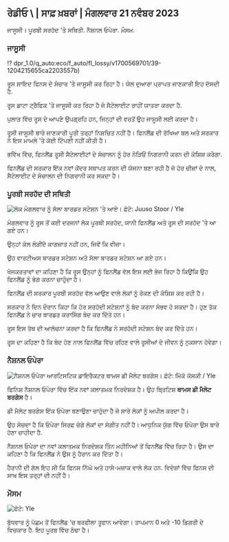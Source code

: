 ## ਰੇਡੀਓ \ | ਸਾਫ਼ ਖ਼ਬਰਾਂ \| ਮੰਗਲਵਾਰ 21 ਨਵੰਬਰ 2023

ਜਾਸੂਸੀ। ਪੂਰਬੀ ਸਰਹੱਦ 'ਤੇ ਸਥਿਤੀ. ਨੈਸ਼ਨਲ ਓਪੇਰਾ. ਮੌਸਮ.

### ਜਾਸੂਸੀ

!? dpr_1.0/q_auto:eco/f_auto/fl_lossy/v1700569701/39-1204215655ca2203557b)

ਰੂਸ ਸ਼ਾਇਦ ਫਿਨਸ ਦੇ ਸੰਚਾਰ 'ਤੇ ਜਾਸੂਸੀ ਕਰ ਰਿਹਾ ਹੈ। ਯੇਲ ਦੁਆਰਾ ਪ੍ਰਾਪਤ ਜਾਣਕਾਰੀ ਇਹ ਦੱਸਦੀ ਹੈ.

ਰੂਸ ਡਾਟਾ ਟ੍ਰੈਫਿਕ 'ਤੇ ਜਾਸੂਸੀ ਕਰ ਰਿਹਾ ਹੈ ਜੋ ਸੈਟੇਲਾਈਟ ਰਾਹੀਂ ਯਾਤਰਾ ਕਰਦਾ ਹੈ.

ਪੁਲਾੜ ਵਿੱਚ ਰੂਸ ਦੇ ਆਪਣੇ ਉਪਗ੍ਰਹਿ ਹਨ, ਜਿਨ੍ਹਾਂ ਦੀ ਵਰਤੋਂ ਉਹ ਜਾਸੂਸੀ ਲਈ ਕਰਦਾ ਹੈ।

ਰੂਸੀ ਜਾਸੂਸੀ ਬਾਰੇ ਜਾਣਕਾਰੀ ਪੂਰੀ ਤਰ੍ਹਾਂ ਨਿਸ਼ਚਿਤ ਨਹੀਂ ਹੈ। ਫਿਨਲੈਂਡ ਦੀ ਰੱਖਿਆ ਬਲ ਅਤੇ ਸਰਕਾਰ ਨੇ ਇਸ ਮਾਮਲੇ 'ਤੇ ਕੋਈ ਟਿੱਪਣੀ ਨਹੀਂ ਕੀਤੀ ਹੈ।

ਭਵਿੱਖ ਵਿੱਚ, ਫਿਨਲੈਂਡ ਰੂਸੀ ਸੈਟੇਲਾਈਟਾਂ ਦੇ ਸੰਚਾਲਨ ਨੂੰ ਹੋਰ ਨੇੜਿਓਂ ਨਿਗਰਾਨੀ ਕਰਨ ਦੀ ਕੋਸ਼ਿਸ਼ ਕਰੇਗਾ.

ਫਿਨਲੈਂਡ ਦੀ ਸਰਕਾਰ ਇੱਕ ਨਵਾਂ ਕੇਂਦਰ ਸਥਾਪਤ ਕਰਨ ਦੀ ਯੋਜਨਾ ਬਣਾ ਰਹੀ ਹੈ ਜੋ ਹੋਰ ਚੀਜ਼ਾਂ ਦੇ ਨਾਲ, ਸੈਟੇਲਾਈਟ ਦੇ ਸੰਚਾਲਨ ਦੀ ਨਿਗਰਾਨੀ ਕਰ ਸਕਦਾ ਹੈ।

### ਪੂਰਬੀ ਸਰਹੱਦ ਦੀ ਸਥਿਤੀ

![ਲੋਕ ਮੰਗਲਵਾਰ ਨੂੰ ਸੱਲਾ ਬਾਰਡਰ ਸਟੇਸ਼ਨ 'ਤੇ ਆਏ। ਫ਼ੋਟੋ: Juuso Stoor / Yle](https://images.cdn.yle.fi/image/upload/c_crop,h_2515,w_4470,x_0,y_0/ar_1.777777777777777,c_fill,g_faces,h_675,h/1201,c_fillq_auto:eco/f_auto/fl_lossy/v1700575368/39-1203513655b5b4d432e9)

ਮੰਗਲਵਾਰ ਨੂੰ ਰੂਸ ਤੋਂ ਕਈ ਦਰਜਨਾਂ ਲੋਕ ਪੂਰਬੀ ਸਰਹੱਦ, ਯਾਨੀ ਫਿਨਲੈਂਡ ਅਤੇ ਰੂਸ ਦੀ ਸਰਹੱਦ 'ਤੇ ਆ ਗਏ ਹਨ।

ਉਨ੍ਹਾਂ ਕੋਲ ਲੋੜੀਂਦੇ ਕਾਗਜ਼ਾਤ ਨਹੀਂ ਹਨ, ਜਿਵੇਂ ਕਿ ਵੀਜ਼ਾ।

ਉਹ ਵਾਰਟੀਅਸ ਬਾਰਡਰ ਸਟੇਸ਼ਨ ਅਤੇ ਸੱਲਾ ਬਾਰਡਰ ਸਟੇਸ਼ਨ ਆ ਗਏ ਹਨ।

ਖੋਜਕਰਤਾਵਾਂ ਦਾ ਕਹਿਣਾ ਹੈ ਕਿ ਰੂਸ ਉਨ੍ਹਾਂ ਨੂੰ ਫਿਨਲੈਂਡ ਵੱਲ ਇਸ ਲਈ ਭੇਜ ਰਿਹਾ ਹੈ ਕਿਉਂਕਿ ਉਹ ਫਿਨਲੈਂਡ ਨੂੰ ਭੰਗ ਕਰਨਾ ਚਾਹੁੰਦਾ ਹੈ।

ਫਿਨਲੈਂਡ ਦੀ ਸਰਕਾਰ ਪੂਰਬੀ ਸਰਹੱਦ ਵੱਲ ਆਉਣ ਵਾਲੇ ਲੋਕਾਂ ਨੂੰ ਰੋਕਣ ਦੀ ਕੋਸ਼ਿਸ਼ ਕਰ ਰਹੀ ਹੈ।

ਸਰਕਾਰ ਨੇ ਦਿਨ ਦੌਰਾਨ ਕਿਹਾ ਕਿ ਹੋਰ ਸਰਹੱਦੀ ਸਟੇਸ਼ਨਾਂ ਨੂੰ ਬੰਦ ਕਰਨਾ ਸੰਭਵ ਹੋ ਸਕਦਾ ਹੈ। ਹੁਣ ਤੱਕ ਫਿਨਲੈਂਡ ਨੇ ਚਾਰ ਬਾਰਡਰ ਕਰਾਸਿੰਗ ਬੰਦ ਕਰ ਦਿੱਤੇ ਹਨ।

ਰੂਸ ਇਸ ਤੱਥ ਦੀ ਆਲੋਚਨਾ ਕਰਦਾ ਹੈ ਕਿ ਫਿਨਲੈਂਡ ਨੇ ਸਰਹੱਦੀ ਸਟੇਸ਼ਨ ਬੰਦ ਕਰ ਦਿੱਤੇ ਹਨ।

ਰੂਸ ਦਾ ਕਹਿਣਾ ਹੈ ਕਿ ਬੰਦ ਹੋਣ ਨਾਲ ਫਿਨਲੈਂਡ ਵਿੱਚ ਰਹਿਣ ਵਾਲੇ ਰੂਸੀਆਂ ਦੇ ਜੀਵਨ ਨੂੰ ਨੁਕਸਾਨ ਹੋਵੇਗਾ।

### ਨੈਸ਼ਨਲ ਓਪੇਰਾ

![ਨੈਸ਼ਨਲ ਓਪੇਰਾ ਆਰਟਿਸਟਿਕ ਡਾਇਰੈਕਟਰ ਥਾਮਸ ਡੀ ਮੈਲੇਟ ਬਰਗੇਸ। ਫ਼ੋਟੋ: ਮਿੱਕੋ ਕੋਸਕੀ / Yle](https://images.cdn.yle.fi/image/upload/c_crop,h_3078,w_5472,x_0,y_570/ar_1.777777777777777,c_fill,g_faces,h/17_15,h/17_15.q_auto:eco/f_auto/fl_lossy/v1699350873/39-1196938654a091844d91)

ਫਿਨਿਸ਼ ਨੈਸ਼ਨਲ ਓਪੇਰਾ ਵਿੱਚ ਇੱਕ ਨਵਾਂ ਕਲਾਤਮਕ ਨਿਰਦੇਸ਼ਕ ਹੈ। ਉਹ ਬ੍ਰਿਟਿਸ਼ **ਥਾਮਸ ਡੀ ਮੈਲੇਟ ਬਰਗੇਸ** ਹੈ।

ਡੀ ਮੈਲੇਟ ਬਰਗੇਸ ਇੱਕ ਓਪੇਰਾ ਬਣਾਉਣਾ ਚਾਹੁੰਦਾ ਹੈ ਜੋ ਸਾਰੇ ਲੋਕਾਂ ਨੂੰ ਅਪੀਲ ਕਰਦਾ ਹੈ।

ਉਹ ਸੋਚਦਾ ਹੈ ਕਿ ਓਪੇਰਾ ਸਿਰਫ਼ ਚੰਗੇ ਲੋਕਾਂ ਦਾ ਸੰਗੀਤ ਨਹੀਂ ਹੈ। ਆਧੁਨਿਕ ਯੁੱਗ ਵਿੱਚ ਓਪੇਰਾ ਉਸ ਬਾਰੇ ਹੋਣਾ ਚਾਹੀਦਾ ਹੈ.

ਨੈਸ਼ਨਲ ਓਪੇਰਾ ਦਾ ਨਵਾਂ ਕਲਾਤਮਕ ਨਿਰਦੇਸ਼ਕ ਤਿੰਨ ਮਹੀਨਿਆਂ ਤੋਂ ਫਿਨਲੈਂਡ ਵਿੱਚ ਰਿਹਾ ਹੈ। ਉਸ ਦਾ ਕਹਿਣਾ ਹੈ ਕਿ ਫਿਨਲੈਂਡ ਨੇ ਉਸ ਨੂੰ ਹੈਰਾਨ ਕਰ ਦਿੱਤਾ ਹੈ।

ਹੈਰਾਨੀ ਦੀ ਗੱਲ ਇਹ ਸੀ ਕਿ ਫਿਨਸ ਨਿੱਘੇ ਅਤੇ ਹਾਸੇ-ਮਜ਼ਾਕ ਵਾਲੇ ਲੋਕ ਹਨ. ਵਿਦੇਸ਼ਾਂ ਵਿੱਚ ਫਿਨਸ ਦੀ ਸਾਖ ਇਸ ਤਰ੍ਹਾਂ ਦੀ ਨਹੀਂ ਹੈ।

### ਮੌਸਮ

![ ਫੋਟੋ: Yle](https://images.cdn.yle.fi/image/upload/c_crop,h_1080,w_1919,x_0,y_0/ar_1.777777777777777,c_fill,g_faces,h_675,w/p_1200/:eco/f_auto/fl_lossy/v1700579363/39-1204521655cc80468754)

ਬੁੱਧਵਾਰ ਨੂੰ ਪੱਛਮ ਤੋਂ ਫਿਨਲੈਂਡ 'ਚ ਬਰਫੀਲਾ ਤੂਫਾਨ ਆਵੇਗਾ। ਤਾਪਮਾਨ 0 ਅਤੇ -10 ਡਿਗਰੀ ਦੇ ਵਿਚਕਾਰ ਹੈ. ਇਹ ਪੂਰਬ ਵਿੱਚ ਠੰਢਾ ਹੈ।